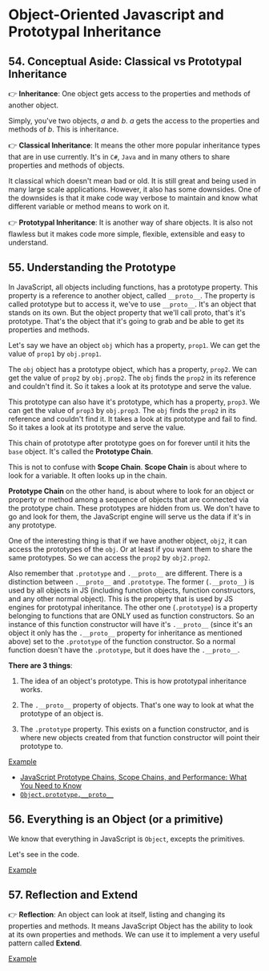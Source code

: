 # Object-Oriented Javascript and Prototypal Inheritance

## 54. Conceptual Aside: Classical vs Prototypal Inheritance

👉 **Inheritance**: One object gets access to the properties and methods of another object.

Simply, you've two objects, _a_ and _b_. _a_ gets the access to the properties and methods of _b_. This is inheritance.

👉 **Classical Inheritance**: It means the other more popular inheritance types that are in use currently. It's in `C#`, `Java` and in many others to share properties and methods of objects.

It classical which doesn't mean bad or old. It is still great and being used in many large scale applications. However, it also has some downsides. One of the downsides is that it make code way verbose to maintain and know what different variable or method means to work on it.

👉 **Prototypal Inheritance**: It is another way of share objects. It is also not flawless but it makes code more simple, flexible, extensible and easy to understand.

## 55. Understanding the Prototype

In JavaScript, all objects including functions, has a prototype property. This property is a reference to another object, called `__proto__`. The property is called prototype but to access it, we've to use `__proto__`. It's an object that stands on its own. But the object property that we'll call proto, that's it's prototype. That's the object that it's going to grab and be able to get its properties and methods.

Let's say we have an object `obj` which has a property, `prop1`. We can get the value of `prop1` by `obj.prop1`.

The `obj` object has a prototype object, which has a property, `prop2`. We can get the value of `prop2` by `obj.prop2`. The `obj` finds the `prop2` in its reference and couldn't find it. So it takes a look at its prototype and serve the value.

This prototype can also have it's prototype, which has a property, `prop3`. We can get the value of `prop3` by `obj.prop3`. The `obj` finds the `prop2` in its reference and couldn't find it. It takes a look at its prototype and fail to find. So it takes a look at its prototype and serve the value.

This chain of prototype after prototype goes on for forever until it hits the `base` object. It's called the **Prototype Chain**.

This is not to confuse with **Scope Chain**. **Scope Chain** is about where to look for a variable. It often looks up in the chain.

**Prototype Chain** on the other hand, is about where to look for an object or property or method among a sequence of objects that are connected via the prototype chain. These prototypes are hidden from us. We don't have to go and look for them, the JavaScript engine will serve us the data if it's in any prototype.

One of the interesting thing is that if we have another object, `obj2`, it can access the prototypes of the `obj`. Or at least if you want them to share the same prototypes. So we can access the `prop2` by `obj2.prop2`.

Also remember that `.prototype` and `.__proto__` are different. There is a distinction between `.__proto__` and `.prototype`. The former (`.__proto__`) is used by all objects in JS (including function objects, function constructors, and any other normal object). This is the property that is used by JS engines for prototypal inheritance. The other one (`.prototype`) is a property belonging to functions that are ONLY used as function constructors. So an instance of this function constructor will have it's `.__proto__` (since it's an object it only has the `.__proto__` property for inheritance as mentioned above) set to the `.prototype` of the function constructor. So a normal function doesn't have the `.prototype`, but it does have the `.__proto__`.

**There are 3 things**:

1. The idea of an object's prototype. This is how prototypal inheritance works.

2. The `.__proto__` property of objects. That's one way to look at what the prototype of an object is.

3. The `.prototype` property. This exists on a function constructor, and is where new objects created from that function constructor will point their prototype to.

[Example](./55.js)

- [JavaScript Prototype Chains, Scope Chains, and Performance: What You Need to Know](https://www.toptal.com/javascript/javascript-prototypes-scopes-and-performance-what-you-need-to-know)
- [`Object.prototype.__proto__`](https://developer.mozilla.org/en-US/docs/Web/JavaScript/Reference/Global_Objects/Object/proto)

## 56. Everything is an Object (or a primitive)

We know that everything in JavaScript is `Object`, excepts the primitives.

Let's see in the code.

[Example](./56.js)

## 57. Reflection and Extend

👉 **Reflection**: An object can look at itself, listing and changing its properties and methods. It means JavaScript Object has the ability to look at its own properties and methods. We can use it to implement a very useful pattern called **Extend**.


[Example](./57.html)

